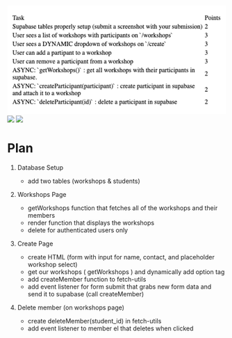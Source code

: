 ![](./assets/rubric.png)
![](./assets/workshop.png)
![](./assets/create.png)

# Plan

1. Database Setup

    - add two tables (workshops & students)

2. Workshops Page

    - getWorkshops function that fetches all of the workshops and their members
    - render function that displays the workshops
    - delete for authenticated users only

3. Create Page

    - create HTML (form with input for name, contact, and placeholder workshop select)
    - get our workshops ( getWorkshops ) and dynamically add option tag
    - add createMember function to fetch-utils
    - add event listener for form submit that grabs new form data and send it to supabase (call createMember)

4. Delete member (on workshops page)
    - create deleteMember(student_id) in fetch-utils
    - add event listener to member el that deletes when clicked
